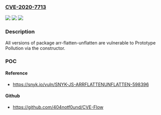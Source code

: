 ### [CVE-2020-7713](https://cve.mitre.org/cgi-bin/cvename.cgi?name=CVE-2020-7713)
![](https://img.shields.io/static/v1?label=Product&message=arr-flatten-unflatten&color=blue)
![](https://img.shields.io/static/v1?label=Version&message=%3E%3D%200%20&color=brighgreen)
![](https://img.shields.io/static/v1?label=Vulnerability&message=Prototype%20Pollution&color=brighgreen)

### Description

All versions of package arr-flatten-unflatten are vulnerable to Prototype Pollution via the constructor.

### POC

#### Reference
- https://snyk.io/vuln/SNYK-JS-ARRFLATTENUNFLATTEN-598396

#### Github
- https://github.com/404notf0und/CVE-Flow

